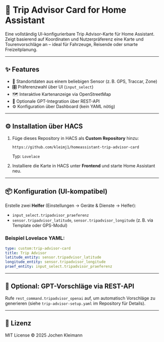 # 🧭 Trip Advisor Card for Home Assistant

Eine vollständig UI-konfigurierbare Trip Advisor-Karte für Home Assistant. Zeigt basierend auf Koordinaten und Nutzerpräferenz eine Karte und Tourenvorschläge an – ideal für Fahrzeuge, Reisende oder smarte Freizeitplanung.

---

## ✨ Features

- 🧭 Standortdaten aus einem beliebigen Sensor (z. B. GPS, Traccar, Zone)
- 🎛️ Präferenzwahl über UI (`input_select`)
- 🗺️ Interaktive Kartenanzeige via OpenStreetMap
- 🤖 Optionale GPT-Integration über REST-API
- ⚙️ Konfiguration über Dashboard (kein YAML nötig)

---

## ⚙️ Installation über HACS

1. Füge dieses Repository in HACS als **Custom Repository** hinzu:
   ```
   https://github.com/kleimj1/homeassistant-trip-advisor-card
   ```
   Typ: `Lovelace`

2. Installiere die Karte in HACS unter **Frontend** und starte Home Assistant neu.

---

## 📦 Konfiguration (UI-kompatibel)

Erstelle zwei **Helfer** (Einstellungen → Geräte & Dienste → Helfer):

- `input_select.tripadvisor_praeferenz`
- `sensor.tripadvisor_latitude`, `sensor.tripadvisor_longitude` (z. B. via Template oder GPS-Modul)

### Beispiel Lovelace YAML:

```yaml
type: custom:trip-advisor-card
title: Trip Advisor
latitude_entity: sensor.tripadvisor_latitude
longitude_entity: sensor.tripadvisor_longitude
praef_entity: input_select.tripadvisor_praeferenz
```

---

## 🧠 Optional: GPT-Vorschläge via REST-API

Rufe `rest_command.tripadvisor_openai` auf, um automatisch Vorschläge zu generieren (siehe `trip-advisor-setup.yaml` im Repository für Details).

---

## 📝 Lizenz

MIT License © 2025 Jochen Kleimann
